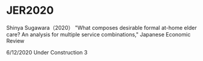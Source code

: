 # JER2020
 Shinya Sugawara（2020） "What composes desirable formal at-home elder care? An analysis for multiple service combinations," Japanese Economic Review

6/12/2020 Under Construction 3
